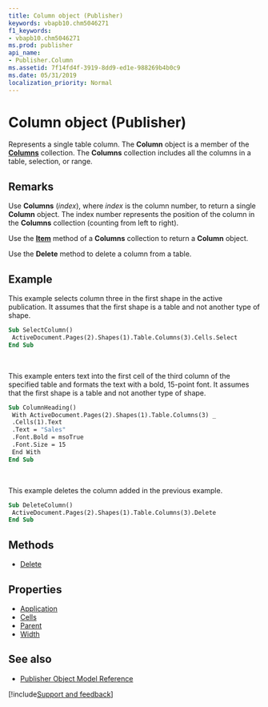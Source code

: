 ```yaml
---
title: Column object (Publisher)
keywords: vbapb10.chm5046271
f1_keywords:
- vbapb10.chm5046271
ms.prod: publisher
api_name:
- Publisher.Column
ms.assetid: 7f14fd4f-3919-8dd9-ed1e-988269b4b0c9
ms.date: 05/31/2019
localization_priority: Normal
---
```



# Column object (Publisher)

Represents a single table column. The **Column** object is a member of the **[Columns](Publisher.Columns.md)** collection. The **Columns** collection includes all the columns in a table, selection, or range.

## Remarks

Use **Columns** (_index_), where _index_ is the column number, to return a single **Column** object. The index number represents the position of the column in the **Columns** collection (counting from left to right). 

Use the **[Item](Publisher.Columns.Item.md)** method of a **Columns** collection to return a **Column** object. 

Use the **Delete** method to delete a column from a table. 
 
## Example

This example selects column three in the first shape in the active publication. It assumes that the first shape is a table and not another type of shape.

```vb
Sub SelectColumn() 
 ActiveDocument.Pages(2).Shapes(1).Table.Columns(3).Cells.Select 
End Sub
```

<br/>

This example enters text into the first cell of the third column of the specified table and formats the text with a bold, 15-point font. It assumes that the first shape is a table and not another type of shape.
 
```vb
Sub ColumnHeading() 
 With ActiveDocument.Pages(2).Shapes(1).Table.Columns(3) _ 
 .Cells(1).Text 
 .Text = "Sales" 
 .Font.Bold = msoTrue 
 .Font.Size = 15 
 End With 
End Sub
```

<br/>

This example deletes the column added in the previous example.
 
```vb
Sub DeleteColumn() 
 ActiveDocument.Pages(2).Shapes(1).Table.Columns(3).Delete 
End Sub
```


## Methods

- [Delete](Publisher.Column.Delete.md)

## Properties

- [Application](Publisher.Column.Application.md)
- [Cells](Publisher.Column.Cells.md)
- [Parent](Publisher.Column.Parent.md)
- [Width](Publisher.Column.Width.md)

## See also

- [Publisher Object Model Reference](overview/publisher/object-model.md)



[!include[Support and feedback](~/includes/feedback-boilerplate.md)]